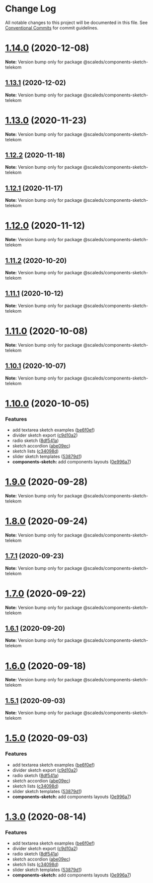 # Change Log

All notable changes to this project will be documented in this file.
See [Conventional Commits](https://conventionalcommits.org) for commit guidelines.

# [1.14.0](https://gitlab.com/scale-ds/scale-telekom/compare/v1.13.1...v1.14.0) (2020-12-08)

**Note:** Version bump only for package @scaleds/components-sketch-telekom





## [1.13.1](https://gitlab.com/scale-ds/scale-telekom/compare/v1.13.0...v1.13.1) (2020-12-02)

**Note:** Version bump only for package @scaleds/components-sketch-telekom





# [1.13.0](https://gitlab.com/scale-ds/scale-telekom/compare/v1.12.2...v1.13.0) (2020-11-23)

**Note:** Version bump only for package @scaleds/components-sketch-telekom





## [1.12.2](https://gitlab.com/scale-ds/scale-telekom/compare/v1.12.1...v1.12.2) (2020-11-18)

**Note:** Version bump only for package @scaleds/components-sketch-telekom





## [1.12.1](https://gitlab.com/scale-ds/scale-telekom/compare/v1.12.0...v1.12.1) (2020-11-17)

**Note:** Version bump only for package @scaleds/components-sketch-telekom





# [1.12.0](https://gitlab.com/scale-ds/scale-telekom/compare/v1.11.2...v1.12.0) (2020-11-12)

**Note:** Version bump only for package @scaleds/components-sketch-telekom





## [1.11.2](https://gitlab.com/scale-ds/scale-telekom/compare/v1.11.1...v1.11.2) (2020-10-20)

**Note:** Version bump only for package @scaleds/components-sketch-telekom





## [1.11.1](https://gitlab.com/scale-ds/scale-telekom/compare/v1.11.0...v1.11.1) (2020-10-12)

**Note:** Version bump only for package @scaleds/components-sketch-telekom





# [1.11.0](https://gitlab.com/scale-ds/scale-telekom/compare/v1.10.1...v1.11.0) (2020-10-08)

**Note:** Version bump only for package @scaleds/components-sketch-telekom





## [1.10.1](https://gitlab.com/scale-ds/scale-telekom/compare/v1.10.0...v1.10.1) (2020-10-07)

**Note:** Version bump only for package @scaleds/components-sketch-telekom





# [1.10.0](https://gitlab.com/scale-ds/scale-telekom/compare/v1.2.0...v1.10.0) (2020-10-05)


### Features

* add textarea sketch examples ([be6f0ef](https://gitlab.com/scale-ds/scale-telekom/commit/be6f0efdb062bbbeb28bdfde2072674068861108))
* divider sketch export ([c9d10a2](https://gitlab.com/scale-ds/scale-telekom/commit/c9d10a2b5e2a958275b97adc4c9c19a0b57934bc))
* radio sketch ([8df541a](https://gitlab.com/scale-ds/scale-telekom/commit/8df541adf089993c4d29f56012c49c39f5619e6d))
* sketch accordion ([abe09ec](https://gitlab.com/scale-ds/scale-telekom/commit/abe09ecc16b1ec59b5f56e23a8ce801c85eb2bef))
* sketch lists ([c34098d](https://gitlab.com/scale-ds/scale-telekom/commit/c34098db1ac1171484f9e834d9363a77b0941727))
* slider sketch templates ([53879d1](https://gitlab.com/scale-ds/scale-telekom/commit/53879d1ed8a8e85ae028d5c3901382a999d2b959))
* **components-sketch:** add components layouts ([0e996a7](https://gitlab.com/scale-ds/scale-telekom/commit/0e996a7797ba2a92e593944b7c5a2e34c8e2db99))





# [1.9.0](https://gitlab.com/scale-ds/scale-telekom/compare/v1.8.0...v1.9.0) (2020-09-28)

**Note:** Version bump only for package @scaleds/components-sketch-telekom





# [1.8.0](https://gitlab.com/scale-ds/scale-telekom/compare/v1.7.1...v1.8.0) (2020-09-24)

**Note:** Version bump only for package @scaleds/components-sketch-telekom





## [1.7.1](https://gitlab.com/scale-ds/scale-telekom/compare/v1.7.0...v1.7.1) (2020-09-23)

**Note:** Version bump only for package @scaleds/components-sketch-telekom





# [1.7.0](https://gitlab.com/scale-ds/scale-telekom/compare/v1.6.1...v1.7.0) (2020-09-22)

**Note:** Version bump only for package @scaleds/components-sketch-telekom





## [1.6.1](https://gitlab.com/scale-ds/scale-telekom/compare/v1.6.0...v1.6.1) (2020-09-20)

**Note:** Version bump only for package @scaleds/components-sketch-telekom





# [1.6.0](https://gitlab.com/scale-ds/scale-telekom/compare/v1.5.1...v1.6.0) (2020-09-18)

**Note:** Version bump only for package @scaleds/components-sketch-telekom





## [1.5.1](https://gitlab.com/scale-ds/scale-telekom/compare/v1.5.0...v1.5.1) (2020-09-03)

**Note:** Version bump only for package @scaleds/components-sketch-telekom





# [1.5.0](https://gitlab.com/scale-ds/scale-telekom/compare/v1.2.0...v1.5.0) (2020-09-03)


### Features

* add textarea sketch examples ([be6f0ef](https://gitlab.com/scale-ds/scale-telekom/commit/be6f0efdb062bbbeb28bdfde2072674068861108))
* divider sketch export ([c9d10a2](https://gitlab.com/scale-ds/scale-telekom/commit/c9d10a2b5e2a958275b97adc4c9c19a0b57934bc))
* radio sketch ([8df541a](https://gitlab.com/scale-ds/scale-telekom/commit/8df541adf089993c4d29f56012c49c39f5619e6d))
* sketch accordion ([abe09ec](https://gitlab.com/scale-ds/scale-telekom/commit/abe09ecc16b1ec59b5f56e23a8ce801c85eb2bef))
* sketch lists ([c34098d](https://gitlab.com/scale-ds/scale-telekom/commit/c34098db1ac1171484f9e834d9363a77b0941727))
* slider sketch templates ([53879d1](https://gitlab.com/scale-ds/scale-telekom/commit/53879d1ed8a8e85ae028d5c3901382a999d2b959))
* **components-sketch:** add components layouts ([0e996a7](https://gitlab.com/scale-ds/scale-telekom/commit/0e996a7797ba2a92e593944b7c5a2e34c8e2db99))





# [1.3.0](https://gitlab.com/scale-ds/scale-telekom/compare/v1.2.0...v1.3.0) (2020-08-14)


### Features

* add textarea sketch examples ([be6f0ef](https://gitlab.com/scale-ds/scale-telekom/commit/be6f0efdb062bbbeb28bdfde2072674068861108))
* divider sketch export ([c9d10a2](https://gitlab.com/scale-ds/scale-telekom/commit/c9d10a2b5e2a958275b97adc4c9c19a0b57934bc))
* radio sketch ([8df541a](https://gitlab.com/scale-ds/scale-telekom/commit/8df541adf089993c4d29f56012c49c39f5619e6d))
* sketch accordion ([abe09ec](https://gitlab.com/scale-ds/scale-telekom/commit/abe09ecc16b1ec59b5f56e23a8ce801c85eb2bef))
* sketch lists ([c34098d](https://gitlab.com/scale-ds/scale-telekom/commit/c34098db1ac1171484f9e834d9363a77b0941727))
* slider sketch templates ([53879d1](https://gitlab.com/scale-ds/scale-telekom/commit/53879d1ed8a8e85ae028d5c3901382a999d2b959))
* **components-sketch:** add components layouts ([0e996a7](https://gitlab.com/scale-ds/scale-telekom/commit/0e996a7797ba2a92e593944b7c5a2e34c8e2db99))
